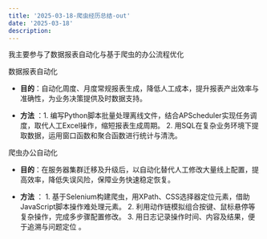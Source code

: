 ```yaml
---
title: '2025-03-18-爬虫经历总结-out'
date: '2025-03-18'
description:
---
```


我主要参与了数据报表自动化与基于爬虫的办公流程优化

数据报表自动化

- **目的**：自动化周度、月度常规报表生成，降低人工成本，提升报表产出效率与准确性，为业务决策提供及时数据支持。

- **方法** ：1. 编写Python脚本批量处理离线文件，结合APScheduler实现任务调度，取代人工Excel操作，缩短报表生成周期。 2. 用SQL在复杂业务环境下提取数据，运用窗口函数和聚合函数进行统计与清洗。

爬虫办公自动化

- **目的**：在服务器集群迁移及升级后，以自动化替代人工修改大量线上配置，提高效率，降低失误风险，保障业务快速稳定恢复。

- **方法** ： 1. 基于Selenium构建爬虫，用XPath、CSS选择器定位元素，借助JavaScript脚本操作难处理元素。 2. 利用动作链模拟组合按键、鼠标悬停等复杂操作，完成多步骤配置修改。 3. 用日志记录操作时间、内容及结果，便于追溯与问题定位 。 